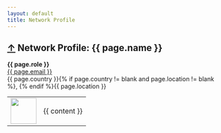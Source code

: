 ```yaml
---
layout: default
title: Network Profile
---
```


<article itemscope itemtype="http://schema.org/BlogPosting">
  <h1>
    <a href="/network/">&uarr;</a>
    Network Profile: {{ page.name }}
  </h1>
  <b><span class="subtitle">{{ page.role }}</span></b>
  <br>
  <a href="https://github.com/{{ page.github }}/">
    <span class="subtitle">{{ page.email }}</span>
  </a>
  <br>
  <span class="subtitle">
    {{ page.country }}{% if page.country != blank and page.location != blank %}, {% endif %}{{ page.location }}
  </span>

  <table width="100%" border="0">
    <tr>
      <td valign="top">
        <a href="https://github.com/{{ page.github }}/">
          <img src="https://github.com/{{ page.github }}.png?size=80" width="60">
        </a>
      </td>
      <td>
        {{ content }}
      </td>
    </tr>
  </table>
</article>
